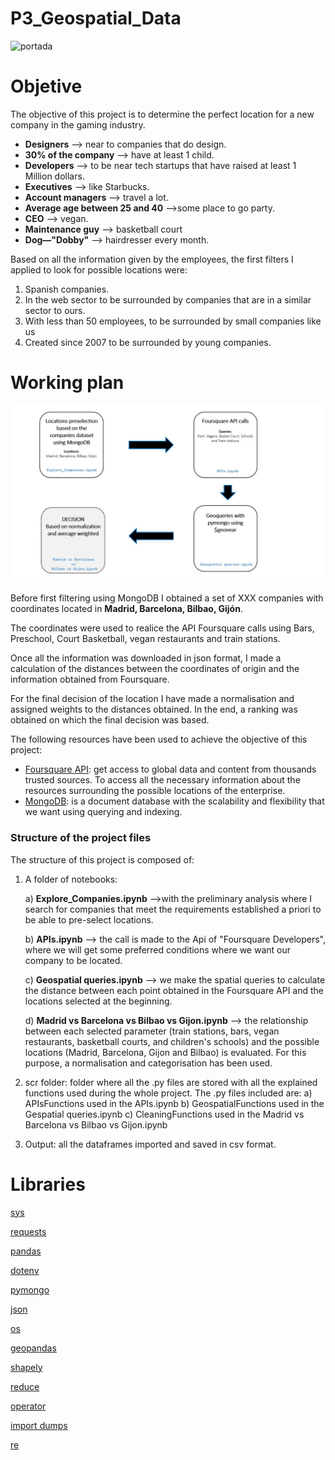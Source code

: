 # P3_Geospatial_Data
![portada](https://www.acquia.com/sites/acquia.com/files/styles/desktop_hero_image_1x/public/images/2017-12/GettyImages-838600642.jpg?itok=kXtdMcha)

# Objetive
The objective of this project is to determine the perfect location for a new company in the gaming industry. 

- **Designers** --> near to companies that do design.
- **30% of the company** --> have at least 1 child.
- **Developers** --> to be near tech startups that have raised at least 1 Million dollars.
- **Executives** --> like Starbucks.
- **Account managers** --> travel a lot.
- **Average age between 25 and 40** -->some place to go party.
- **CEO** --> vegan.
- **Maintenance guy** --> basketball court
- **Dog—"Dobby"** --> hairdresser every month. 

Based on all the information given by the employees, the first filters I applied to look for possible locations were:
 1. Spanish companies.
 2. In the web sector to be surrounded by companies that are in a similar sector to ours.
 3. With less than 50 employees, to be surrounded by small companies like us
 4. Created since 2007 to be surrounded by young companies. 

# Working plan 

![workingflow](https://github.com/AnaAGG/P3_Geospatial_Data/blob/main/Images/Work_Flow.jpg)

Before first filtering using MongoDB I obtained a set of XXX companies with coordinates located in **Madrid, Barcelona, Bilbao, Gijón**. 

The coordinates were used to realice the API Foursquare calls using Bars, Preschool, Court Basketball, vegan restaurants and train stations. 

Once all the information was downloaded in json format, I made a calculation of the distances between the coordinates of origin and the information obtained from Foursquare. 

For the final decision of the location I have made a normalisation and assigned weights to the distances obtained. In the end, a ranking was obtained on which the final decision was based. 

The following resources have been used to achieve the objective of this project: 

-  [Foursquare API](https://foursquare.com/): get access to global data and  content from thousands trusted sources. To access all the necessary information about the resources surrounding the possible locations of the enterprise. 
- [MongoDB](https://www.mongodb.com/): is a document database with the scalability and flexibility that we want using querying and indexing.


### Structure of the project files

The structure of this project is composed of:
 1. A folder of notebooks: 
    
    a) **Explore_Companies.ipynb** -->with the preliminary analysis where I search for companies that meet the requirements established a priori to be able to pre-select locations. 

    b) **APIs.ipynb** --> the call is made to the Api of "Foursquare Developers", where we will get some preferred conditions where we want our company to be located. 

    c) **Geospatial queries.ipynb** --> we make the spatial queries to calculate the distance between each point obtained in the Foursquare API and the locations selected at the beginning.

    d) **Madrid vs Barcelona vs Bilbao vs Gijon.ipynb** --> the relationship between each selected parameter (train stations, bars, vegan restaurants, basketball courts, and children's schools) and the possible locations (Madrid, Barcelona, Gijon and Bilbao) is evaluated. For this purpose, a normalisation and categorisation has been used. 

 2. scr folder: folder where all the .py files are stored with all the explained functions used during the whole project. The .py files included are: 
    a) APIsFunctions used in the APIs.ipynb
    b) GeospatialFunctions used in the Gespatial queries.ipynb
    c) CleaningFunctions used in the Madrid vs Barcelona vs Bilbao vs Gijon.ipynb

 3. Output: all the dataframes imported and saved in csv format. 


# Libraries

[sys](https://docs.python.org/3/library/sys.html)

[requests](https://pypi.org/project/requests/2.7.0/)

[pandas](https://pandas.pydata.org/)

[dotenv](https://pypi.org/project/python-dotenv/)

[pymongo](https://www.mongodb.com/2)

[json](https://docs.python.org/3/library/json.html)

[os](https://docs.python.org/3/library/os.html)

[geopandas](https://geopandas.org/)

[shapely](https://pypi.org/project/Shapely/)

[reduce](https://docs.python.org/3/library/functools.html)

[operator](https://docs.python.org/3/library/operator.html)

[import dumps](https://pymongo.readthedocs.io/en/stable/api/bson/json_util.html)

[re](https://docs.python.org/3/library/re.html)